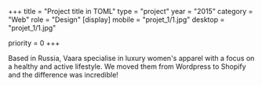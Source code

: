 +++
title = "Project title in TOML"
type = "project"
year = "2015"
category = "Web"
role = "Design"
[display]
mobile = "projet_1/1.jpg"
desktop = "projet_1/1.jpg"


priority = 0
+++

Based in Russia, Vaara specialise in luxury women's apparel with a focus on a healthy and active lifestyle. We moved them from Wordpress to Shopify and the difference was incredible!
